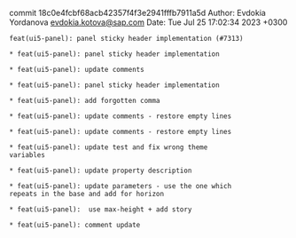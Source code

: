 commit 18c0e4fcbf68acb42357f4f3e2941fffb7911a5d
Author: Evdokia Yordanova <evdokia.kotova@sap.com>
Date:   Tue Jul 25 17:02:34 2023 +0300

    feat(ui5-panel): panel sticky header implementation (#7313)
    
    * feat(ui5-panel): panel sticky header implementation
    
    * feat(ui5-panel): update comments
    
    * feat(ui5-panel): panel sticky header implementation
    
    * feat(ui5-panel): add forgotten comma
    
    * feat(ui5-panel): update comments - restore empty lines
    
    * feat(ui5-panel): update comments - restore empty lines
    
    * feat(ui5-panel): update test and fix wrong theme
    variables
    
    * feat(ui5-panel): update property description
    
    * feat(ui5-panel): update parameters - use the one which
    repeats in the base and add for horizon
    
    * feat(ui5-panel):  use max-height + add story
    
    * feat(ui5-panel): comment update

